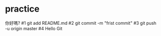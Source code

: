 # practice

你好嗎?
#1
git add README.md
#2
git commit -m "frist commit"
#3
git push -u origin master 
#4
Hello Git
